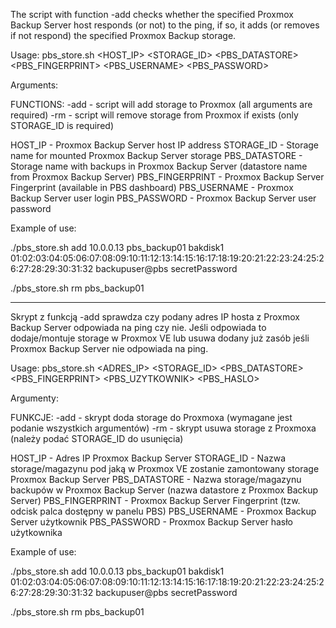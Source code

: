 The script with function -add checks whether the specified Proxmox Backup Server host responds (or not) to the ping, 
if so, it adds (or removes if not respond) the specified Proxmox Backup storage.

Usage:
 pbs_store.sh <FUNCTION> <HOST_IP> <STORAGE_ID> <PBS_DATASTORE> <PBS_FINGERPRINT> <PBS_USERNAME> <PBS_PASSWORD>

 Arguments:

  FUNCTIONS:
    -add - script will add storage to Proxmox (all arguments are required)
    -rm  - script will remove storage from Proxmox if exists (only STORAGE_ID is required)

  HOST_IP         - Proxmox Backup Server host IP address 
  STORAGE_ID      - Storage name for mounted Proxmox Backup Server storage
  PBS_DATASTORE   - Storage name with backups in Proxmox Backup Server (datastore name from Proxmox Backup Server)
  PBS_FINGERPRINT - Proxmox Backup Server Fingerprint (available in PBS dashboard)
  PBS_USERNAME    - Proxmox Backup Server user login
  PBS_PASSWORD    - Proxmox Backup Server user password 


 Example of use: 

  ./pbs_store.sh add 10.0.0.13 pbs_backup01 bakdisk1 01:02:03:04:05:06:07:08:09:10:11:12:13:14:15:16:17:18:19:20:21:22:23:24:25:26:27:28:29:30:31:32 backupuser@pbs secretPassword

  ./pbs_store.sh rm pbs_backup01

 ---

Skrypt z funkcją -add sprawdza czy podany adres IP hosta z Proxmox Backup Server odpowiada na ping czy nie.
Jeśli odpowiada to dodaje/montuje storage w Proxmox VE lub usuwa dodany już zasób jeśli Proxmox Backup Server nie odpowiada na ping.

Usage:
 pbs_store.sh <FUNKCJA> <ADRES_IP> <STORAGE_ID> <PBS_DATASTORE> <PBS_FINGERPRINT> <PBS_UZYTKOWNIK> <PBS_HASLO>

 Argumenty:

  FUNKCJE:
    -add - skrypt doda storage do Proxmoxa (wymagane jest podanie wszystkich argumentów)
    -rm  - skrypt usuwa storage z Proxmoxa (należy podać STORAGE_ID do usunięcia) 

  HOST_IP         - Adres IP Proxmox Backup Server
  STORAGE_ID      - Nazwa storage/magazynu pod jaką w Proxmox VE zostanie zamontowany storage Proxmox Backup Server
  PBS_DATASTORE   - Nazwa storage/magazynu backupów w Proxmox Backup Server (nazwa datastore z Proxmox Backup Server)
  PBS_FINGERPRINT - Proxmox Backup Server Fingerprint (tzw. odcisk palca dostępny w panelu PBS)
  PBS_USERNAME    - Proxmox Backup Server użytkownik
  PBS_PASSWORD    - Proxmox Backup Server hasło użytkownika


 Example of use: 

  ./pbs_store.sh add 10.0.0.13 pbs_backup01 bakdisk1 01:02:03:04:05:06:07:08:09:10:11:12:13:14:15:16:17:18:19:20:21:22:23:24:25:26:27:28:29:30:31:32 backupuser@pbs secretPassword

  ./pbs_store.sh rm pbs_backup01